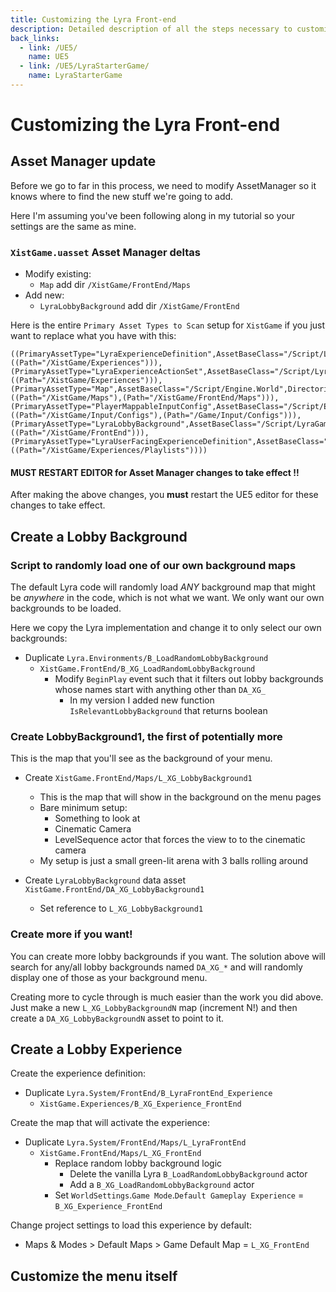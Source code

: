 ```yaml
---
title: Customizing the Lyra Front-end
description: Detailed description of all the steps necessary to customize the LyraStarterGame front-end experience
back_links:
  - link: /UE5/
    name: UE5
  - link: /UE5/LyraStarterGame/
    name: LyraStarterGame
---
```



# Customizing the Lyra Front-end

## Asset Manager update

Before we go to far in this process, we need to modify AssetManager so it knows where to find the new stuff we're going to add.

Here I'm assuming you've been following along in my tutorial so your settings are the same as mine.

### `XistGame.uasset` Asset Manager deltas

- Modify existing:
  - `Map` add dir `/XistGame/FrontEnd/Maps`
- Add new:
  - `LyraLobbyBackground` add dir `/XistGame/FrontEnd`

Here is the entire `Primary Asset Types to Scan` setup for `XistGame` if you just want to replace what you have with this:

```text
((PrimaryAssetType="LyraExperienceDefinition",AssetBaseClass="/Script/LyraGame.LyraExperienceDefinition",bHasBlueprintClasses=True,Directories=((Path="/XistGame/Experiences"))),(PrimaryAssetType="LyraExperienceActionSet",AssetBaseClass="/Script/LyraGame.LyraExperienceActionSet",Directories=((Path="/XistGame/Experiences"))),(PrimaryAssetType="Map",AssetBaseClass="/Script/Engine.World",Directories=((Path="/XistGame/Maps"),(Path="/XistGame/FrontEnd/Maps"))),(PrimaryAssetType="PlayerMappableInputConfig",AssetBaseClass="/Script/EnhancedInput.PlayerMappableInputConfig",Directories=((Path="/XistGame/Input/Configs"),(Path="/Game/Input/Configs"))),(PrimaryAssetType="LyraLobbyBackground",AssetBaseClass="/Script/LyraGame.LyraLobbyBackground",Directories=((Path="/XistGame/FrontEnd"))),(PrimaryAssetType="LyraUserFacingExperienceDefinition",AssetBaseClass="/Script/LyraGame.LyraUserFacingExperienceDefinition",Directories=((Path="/XistGame/Experiences/Playlists"))))
```


#### MUST RESTART EDITOR for Asset Manager changes to take effect !!

After making the above changes, you **must** restart the UE5 editor for these changes to take effect.


## Create a Lobby Background

### Script to randomly load one of our own background maps

The default Lyra code will randomly load *ANY* background map that might be *anywhere* in the code, which is not what we want.  We only want our own backgrounds to be loaded.

Here we copy the Lyra implementation and change it to only select our own backgrounds:

- Duplicate `Lyra.Environments/B_LoadRandomLobbyBackground`
  - `XistGame.FrontEnd/B_XG_LoadRandomLobbyBackground`
    - Modify `BeginPlay` event such that it filters out lobby backgrounds whose names start with anything other than `DA_XG_`
      - In my version I added new function `IsRelevantLobbyBackground` that returns boolean

### Create LobbyBackground1, the first of potentially more

This is the map that you'll see as the background of your menu.

- Create `XistGame.FrontEnd/Maps/L_XG_LobbyBackground1`
  - This is the map that will show in the background on the menu pages
  - Bare minimum setup:
    - Something to look at
    - Cinematic Camera
    - LevelSequence actor that forces the view to to the cinematic camera
  - My setup is just a small green-lit arena with 3 balls rolling around

- Create `LyraLobbyBackground` data asset `XistGame.FrontEnd/DA_XG_LobbyBackground1`
  - Set reference to `L_XG_LobbyBackground1`


### Create more if you want!

You can create more lobby backgrounds if you want.  The solution above will search for any/all lobby backgrounds named `DA_XG_*` and will randomly display one of those as your background menu.

Creating more to cycle through is much easier than the work you did above.  Just make a new `L_XG_LobbyBackgroundN` map (increment N!) and then create a `DA_XG_LobbyBackgroundN` asset to point to it.


## Create a Lobby Experience

Create the experience definition:

- Duplicate `Lyra.System/FrontEnd/B_LyraFrontEnd_Experience`
  - `XistGame.Experiences/B_XG_Experience_FrontEnd`

Create the map that will activate the experience:

- Duplicate `Lyra.System/FrontEnd/Maps/L_LyraFrontEnd`
  - `XistGame.FrontEnd/Maps/L_XG_FrontEnd`
    - Replace random lobby background logic
      - Delete the vanilla Lyra `B_LoadRandomLobbyBackground` actor
      - Add a `B_XG_LoadRandomLobbyBackground` actor
    - Set `WorldSettings`.`Game Mode`.`Default Gameplay Experience` = `B_XG_Experience_FrontEnd`

Change project settings to load this experience by default:

- Maps & Modes > Default Maps > Game Default Map = `L_XG_FrontEnd`


## Customize the menu itself



